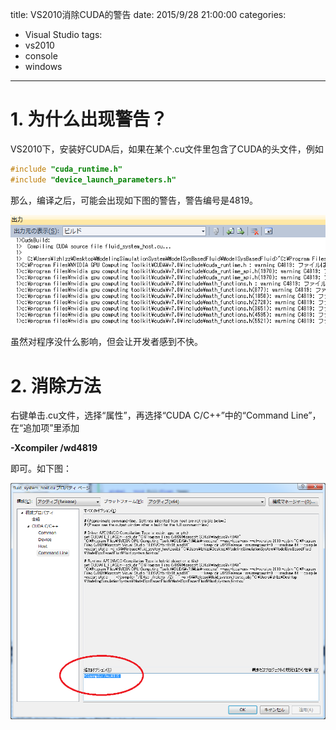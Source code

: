 title: VS2010消除CUDA的警告
date: 2015/9/28 21:00:00
categories: 
- Visual Studio
tags: 
- vs2010
- console
- windows
---

# 1. 为什么出现警告？

VS2010下，安装好CUDA后，如果在某个.cu文件里包含了CUDA的头文件，例如

```cpp
#include "cuda_runtime.h"
#include "device_launch_parameters.h"
```

那么，编译之后，可能会出现如下图的警告，警告编号是4819。

![警告4819](/images/20150529/cudawarning.png)


虽然对程序没什么影响，但会让开发者感到不快。

# 2. 消除方法

右键单击.cu文件，选择“属性”，再选择“CUDA C/C++”中的“Command Line”，在“追加项”里添加

**-Xcompiler /wd4819**

即可。如下图：

![消除警告4819](/images/20150529/wd4819.png)

